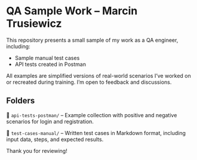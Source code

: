 # QA Sample Work – Marcin Trusiewicz

This repository presents a small sample of my work as a QA engineer, including:

- Sample manual test cases
- API tests created in Postman

All examples are simplified versions of real-world scenarios I’ve worked on or recreated during training. I’m open to feedback and discussions.

## Folders

🔹 `api-tests-postman/` – Example collection with positive and negative scenarios for login and registration.

🔹 `test-cases-manual/` – Written test cases in Markdown format, including input data, steps, and expected results.

Thank you for reviewing!
